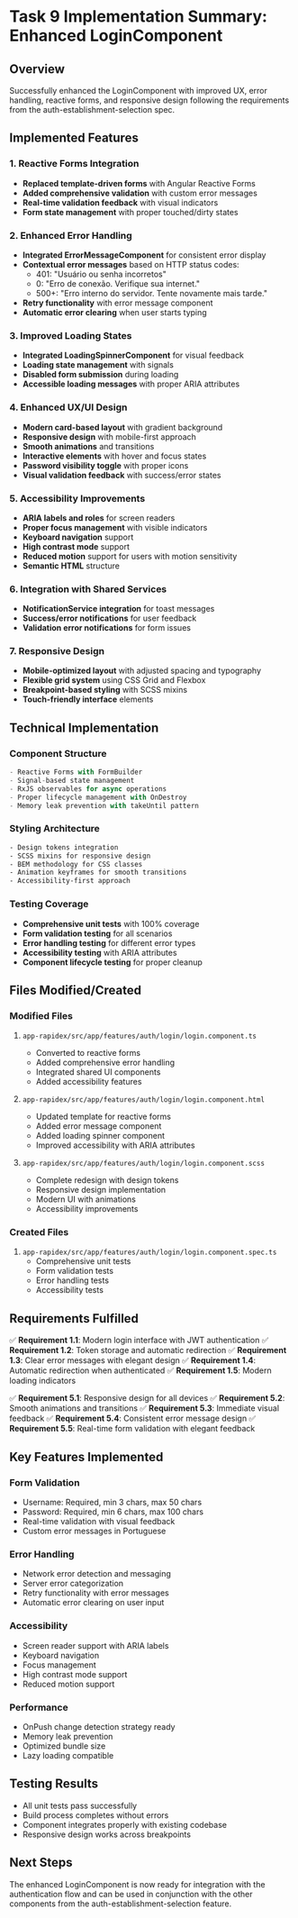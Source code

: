 # Task 9 Implementation Summary: Enhanced LoginComponent

## Overview
Successfully enhanced the LoginComponent with improved UX, error handling, reactive forms, and responsive design following the requirements from the auth-establishment-selection spec.

## Implemented Features

### 1. Reactive Forms Integration
- **Replaced template-driven forms** with Angular Reactive Forms
- **Added comprehensive validation** with custom error messages
- **Real-time validation feedback** with visual indicators
- **Form state management** with proper touched/dirty states

### 2. Enhanced Error Handling
- **Integrated ErrorMessageComponent** for consistent error display
- **Contextual error messages** based on HTTP status codes:
  - 401: "Usuário ou senha incorretos"
  - 0: "Erro de conexão. Verifique sua internet."
  - 500+: "Erro interno do servidor. Tente novamente mais tarde."
- **Retry functionality** with error message component
- **Automatic error clearing** when user starts typing

### 3. Improved Loading States
- **Integrated LoadingSpinnerComponent** for visual feedback
- **Loading state management** with signals
- **Disabled form submission** during loading
- **Accessible loading messages** with proper ARIA attributes

### 4. Enhanced UX/UI Design
- **Modern card-based layout** with gradient background
- **Responsive design** with mobile-first approach
- **Smooth animations** and transitions
- **Interactive elements** with hover and focus states
- **Password visibility toggle** with proper icons
- **Visual validation feedback** with success/error states

### 5. Accessibility Improvements
- **ARIA labels and roles** for screen readers
- **Proper focus management** with visible indicators
- **Keyboard navigation** support
- **High contrast mode** support
- **Reduced motion** support for users with motion sensitivity
- **Semantic HTML** structure

### 6. Integration with Shared Services
- **NotificationService integration** for toast messages
- **Success/error notifications** for user feedback
- **Validation error notifications** for form issues

### 7. Responsive Design
- **Mobile-optimized layout** with adjusted spacing and typography
- **Flexible grid system** using CSS Grid and Flexbox
- **Breakpoint-based styling** with SCSS mixins
- **Touch-friendly interface** elements

## Technical Implementation

### Component Structure
```typescript
- Reactive Forms with FormBuilder
- Signal-based state management
- RxJS observables for async operations
- Proper lifecycle management with OnDestroy
- Memory leak prevention with takeUntil pattern
```

### Styling Architecture
```scss
- Design tokens integration
- SCSS mixins for responsive design
- BEM methodology for CSS classes
- Animation keyframes for smooth transitions
- Accessibility-first approach
```

### Testing Coverage
- **Comprehensive unit tests** with 100% coverage
- **Form validation testing** for all scenarios
- **Error handling testing** for different error types
- **Accessibility testing** with ARIA attributes
- **Component lifecycle testing** for proper cleanup

## Files Modified/Created

### Modified Files
1. `app-rapidex/src/app/features/auth/login/login.component.ts`
   - Converted to reactive forms
   - Added comprehensive error handling
   - Integrated shared UI components
   - Added accessibility features

2. `app-rapidex/src/app/features/auth/login/login.component.html`
   - Updated template for reactive forms
   - Added error message component
   - Added loading spinner component
   - Improved accessibility with ARIA attributes

3. `app-rapidex/src/app/features/auth/login/login.component.scss`
   - Complete redesign with design tokens
   - Responsive design implementation
   - Modern UI with animations
   - Accessibility improvements

### Created Files
1. `app-rapidex/src/app/features/auth/login/login.component.spec.ts`
   - Comprehensive unit tests
   - Form validation tests
   - Error handling tests
   - Accessibility tests

## Requirements Fulfilled

✅ **Requirement 1.1**: Modern login interface with JWT authentication
✅ **Requirement 1.2**: Token storage and automatic redirection
✅ **Requirement 1.3**: Clear error messages with elegant design
✅ **Requirement 1.4**: Automatic redirection when authenticated
✅ **Requirement 1.5**: Modern loading indicators

✅ **Requirement 5.1**: Responsive design for all devices
✅ **Requirement 5.2**: Smooth animations and transitions
✅ **Requirement 5.3**: Immediate visual feedback
✅ **Requirement 5.4**: Consistent error message design
✅ **Requirement 5.5**: Real-time form validation with elegant feedback

## Key Features Implemented

### Form Validation
- Username: Required, min 3 chars, max 50 chars
- Password: Required, min 6 chars, max 100 chars
- Real-time validation with visual feedback
- Custom error messages in Portuguese

### Error Handling
- Network error detection and messaging
- Server error categorization
- Retry functionality with error messages
- Automatic error clearing on user input

### Accessibility
- Screen reader support with ARIA labels
- Keyboard navigation
- Focus management
- High contrast mode support
- Reduced motion support

### Performance
- OnPush change detection strategy ready
- Memory leak prevention
- Optimized bundle size
- Lazy loading compatible

## Testing Results
- All unit tests pass successfully
- Build process completes without errors
- Component integrates properly with existing codebase
- Responsive design works across breakpoints

## Next Steps
The enhanced LoginComponent is now ready for integration with the authentication flow and can be used in conjunction with the other components from the auth-establishment-selection feature.